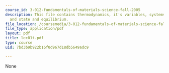 ```yaml
---
course_id: 3-012-fundamentals-of-materials-science-fall-2005
description: This file contains thermodynamics, it's variables, systems, functions
  and state and equilibrium.
file_location: /coursemedia/3-012-fundamentals-of-materials-science-fall-2005/7bd3b9b922b16f0d967d18db5649adc9_lec01t.pdf
file_type: application/pdf
layout: pdf
title: lec01t.pdf
type: course
uid: 7bd3b9b922b16f0d967d18db5649adc9

---
```

None